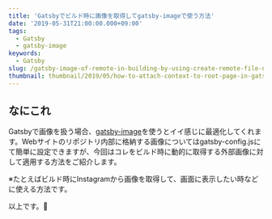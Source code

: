 ```yaml
---
title: 'Gatsbyでビルド時に画像を取得してgatsby-imageで使う方法'
date: '2019-05-31T21:00:00.000+09:00'
tags:
  - Gatsby
  - gatsby-image
keywords:
  - Gatsby
slug: /gatsby-image-of-remote-in-building-by-using-create-remote-file-node
thumbnail: thumbnail/2019/05/how-to-attach-context-to-root-page-in-gatsby.png
---
```


## なにこれ

Gatsbyで画像を扱う場合、[gatsby-image](https://github.com/gatsbyjs/gatsby/tree/master/packages/gatsby-image)を使うとイイ感じに最適化してくれます。Webサイトのリポジトリ内部に格納する画像についてはgatsby-config.jsにて簡単に設定できますが、今回はコレをビルド時に動的に取得する外部画像に対して適用する方法をご紹介します。

※たとえばビルド時にInstagramから画像を取得して、画面に表示したい時などに使える方法です。


以上です。🍅


